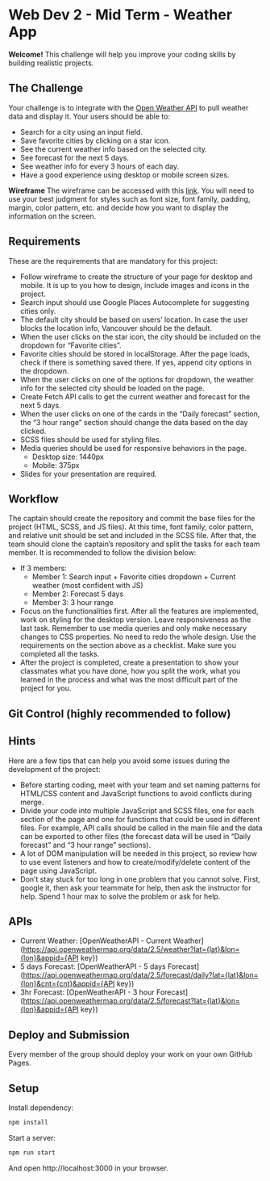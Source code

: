# Web Dev 2 - Mid Term - Weather App

**Welcome!**
This challenge will help you improve your coding skills by building realistic projects.

## The Challenge

Your challenge is to integrate with the [Open Weather API]() to pull weather data and display it. Your users should be able to:

- Search for a city using an input field.
- Save favorite cities by clicking on a star icon.
- See the current weather info based on the selected city.
- See forecast for the next 5 days.
- See weather info for every 3 hours of each day.
- Have a good experience using desktop or mobile screen sizes.

**Wireframe**
The wireframe can be accessed with this [link](https://whimsical.com/5KrvqouiFGBcgW7RtQQMLV). You will need to use your best judgment for styles such as font size, font family, padding, margin, color pattern, etc. and decide how you want to display the information on the screen.

## Requirements

These are the requirements that are mandatory for this project:

- Follow wireframe to create the structure of your page for desktop and mobile. It is up to you how to design, include images and icons in the project.
- Search input should use Google Places Autocomplete for suggesting cities only.
- The default city should be based on users’ location. In case the user blocks the location info, Vancouver should be the default.
- When the user clicks on the star icon, the city should be included on the dropdown for “Favorite cities”.
- Favorite cities should be stored in localStorage. After the page loads, check if there is something saved there. If yes, append city options in the dropdown.
- When the user clicks on one of the options for dropdown, the weather info for the selected city should be loaded on the page.
- Create Fetch API calls to get the current weather and forecast for the next 5 days.
- When the user clicks on one of the cards in the “Daily forecast” section, the “3 hour range” section should change the data based on the day clicked.
- SCSS files should be used for styling files.
- Media queries should be used for responsive behaviors in the page.
  - Desktop size: 1440px
  - Mobile: 375px
- Slides for your presentation are required.

## Workflow

The captain should create the repository and commit the base files for the project (HTML, SCSS, and JS files). At this time, font family, color pattern, and relative unit should be set and included in the SCSS file. After that, the team should clone the captain’s repository and split the tasks for each team member. It is recommended to follow the division below:

- If 3 members:
  - Member 1: Search input + Favorite cities dropdown + Current weather (most confident with JS)
  - Member 2: Forecast 5 days
  - Member 3: 3 hour range
- Focus on the functionalities first. After all the features are implemented, work on styling for the desktop version. Leave responsiveness as the last task. Remember to use media queries and only make necessary changes to CSS properties. No need to redo the whole design. Use the requirements on the section above as a checklist. Make sure you completed all the tasks.
- After the project is completed, create a presentation to show your classmates what you have done, how you split the work, what you learned in the process and what was the most difficult part of the project for you.

## Git Control (highly recommended to follow)

## Hints

Here are a few tips that can help you avoid some issues during the development of the project:

- Before starting coding, meet with your team and set naming patterns for HTML/CSS content and JavaScript functions to avoid conflicts during merge.
- Divide your code into multiple JavaScript and SCSS files, one for each section of the page and one for functions that could be used in different files. For example, API calls should be called in the main file and the data can be exported to other files (the forecast data will be used in “Daily forecast” and “3 hour range” sections).
- A lot of DOM manipulation will be needed in this project, so review how to use event listeners and how to create/modify/delete content of the page using JavaScript.
- Don’t stay stuck for too long in one problem that you cannot solve. First, google it, then ask your teammate for help, then ask the instructor for help. Spend 1 hour max to solve the problem or ask for help.

## APIs

- Current Weather: [OpenWeatherAPI - Current Weather](https://api.openweathermap.org/data/2.5/weather?lat={lat}&lon={lon}&appid={API key})
- 5 days Forecast: [OpenWeatherAPI - 5 days Forecast](https://api.openweathermap.org/data/2.5/forecast/daily?lat={lat}&lon={lon}&cnt={cnt}&appid={API key})
- 3hr Forecast: [OpenWeatherAPI - 3 hour Forecast](https://api.openweathermap.org/data/2.5/forecast?lat={lat}&lon={lon}&appid={API key})

## Deploy and Submission

Every member of the group should deploy your work on your own GitHub Pages.

## Setup

Install dependency:

```sh
npm install
```

Start a server:

```sh
npm run start
```

And open http://localhost:3000 in your browser.
